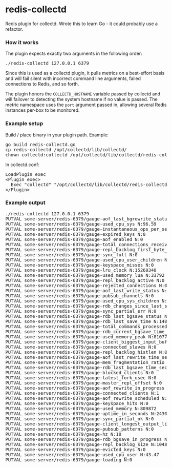 redis-collectd
==============

Redis plugin for collectd. Wrote this to learn Go - it could probably use a refactor.

### How it works

The plugin expects exactly two arguments in the following order:

<pre>
./redis-collectd 127.0.0.1 6379
</pre>

Since this is used as a collectd plugin, it pulls metrics on a best-effort basis and will fail silent with incorrect command line arguments, failed connections to Redis, and so forth.

The plugin honors the `COLLECTD_HOSTNAME` variable passed by collectd and will failover to detecting the system hostname if no value is passed. The metric namespace uses the `port` argument passed in, allowing several Redis instances per-box to be monitored.

### Example setup

Build / place binary in your plugin path. Example:
<pre>
go build redis-collectd.go
cp redis-collectd /opt/collectd/lib/collectd/
chown collectd:collectd /opt/collectd/lib/collectd/redis-collectd
</pre>

In collectd.conf:
<pre>
LoadPlugin exec
&lt;Plugin exec&gt;
  Exec "collectd" "/opt/collectd/lib/collectd/redis-collectd" "127.0.0.1" "6379"
&lt;/Plugin&gt;
</pre>

### Example output

<pre>
./redis-collectd 127.0.0.1 6379
PUTVAL some-server/redis-6379/gauge-aof_last_bgrewrite_status N:1
PUTVAL some-server/redis-6379/gauge-used_cpu_sys N:96.59
PUTVAL some-server/redis-6379/gauge-instantaneous_ops_per_sec N:0
PUTVAL some-server/redis-6379/gauge-expired_keys N:0
PUTVAL some-server/redis-6379/gauge-aof_enabled N:0
PUTVAL some-server/redis-6379/gauge-total_connections_received N:287
PUTVAL some-server/redis-6379/gauge-repl_backlog_first_byte_offset N:0
PUTVAL some-server/redis-6379/gauge-sync_full N:0
PUTVAL some-server/redis-6379/gauge-used_cpu_user_children N:0.00
PUTVAL some-server/redis-6379/gauge-keyspace_misses N:0
PUTVAL some-server/redis-6379/gauge-lru_clock N:15260340
PUTVAL some-server/redis-6379/gauge-used_memory_lua N:33792
PUTVAL some-server/redis-6379/gauge-repl_backlog_active N:0
PUTVAL some-server/redis-6379/gauge-rejected_connections N:0
PUTVAL some-server/redis-6379/gauge-aof_last_write_status N:1
PUTVAL some-server/redis-6379/gauge-pubsub_channels N:0
PUTVAL some-server/redis-6379/gauge-used_cpu_sys_children N:0.00
PUTVAL some-server/redis-6379/gauge-rdb_changes_since_last_save N:0
PUTVAL some-server/redis-6379/gauge-sync_partial_err N:0
PUTVAL some-server/redis-6379/gauge-rdb_last_bgsave_status N:1
PUTVAL some-server/redis-6379/gauge-rdb_last_save_time N:1407526200
PUTVAL some-server/redis-6379/gauge-total_commands_processed N:277
PUTVAL some-server/redis-6379/gauge-rdb_current_bgsave_time_sec N:-1
PUTVAL some-server/redis-6379/gauge-used_memory_peak N:810776
PUTVAL some-server/redis-6379/gauge-client_biggest_input_buf N:0
PUTVAL some-server/redis-6379/gauge-connected_slaves N:0
PUTVAL some-server/redis-6379/gauge-repl_backlog_histlen N:0
PUTVAL some-server/redis-6379/gauge-aof_last_rewrite_time_sec N:-1
PUTVAL some-server/redis-6379/gauge-mem_fragmentation_ratio N:2.93
PUTVAL some-server/redis-6379/gauge-rdb_last_bgsave_time_sec N:-1
PUTVAL some-server/redis-6379/gauge-blocked_clients N:0
PUTVAL some-server/redis-6379/gauge-latest_fork_usec N:0
PUTVAL some-server/redis-6379/gauge-master_repl_offset N:0
PUTVAL some-server/redis-6379/gauge-aof_rewrite_in_progress N:0
PUTVAL some-server/redis-6379/gauge-connected_clients N:1
PUTVAL some-server/redis-6379/gauge-aof_rewrite_scheduled N:0
PUTVAL some-server/redis-6379/gauge-keyspace_hits N:0
PUTVAL some-server/redis-6379/gauge-used_memory N:809872
PUTVAL some-server/redis-6379/gauge-uptime_in_seconds N:243068
PUTVAL some-server/redis-6379/gauge-sync_partial_ok N:0
PUTVAL some-server/redis-6379/gauge-client_longest_output_list N:0
PUTVAL some-server/redis-6379/gauge-pubsub_patterns N:0
PUTVAL some-server/redis-6379/gauge-hz N:10
PUTVAL some-server/redis-6379/gauge-rdb_bgsave_in_progress N:0
PUTVAL some-server/redis-6379/gauge-repl_backlog_size N:1048576
PUTVAL some-server/redis-6379/gauge-evicted_keys N:0
PUTVAL some-server/redis-6379/gauge-used_cpu_user N:43.47
PUTVAL some-server/redis-6379/gauge-loading N:0
</pre>
